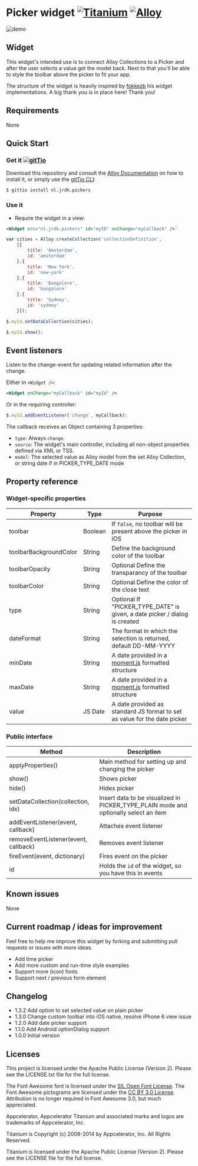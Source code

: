 # Picker widget [![Titanium](http://www-static.appcelerator.com/badges/titanium-git-badge-sq.png)](http://www.appcelerator.com/titanium/) [![Alloy](http://www-static.appcelerator.com/badges/alloy-git-badge-sq.png)](http://www.appcelerator.com/alloy/)

![demo](https://github.com/jvandijk/nl.jrdk.pickers/raw/master/docs/demo.png)

## Widget
This widget's intended use is to connect Alloy Collections to a Picker and after the user selects a value get the model back. Next to that you'll be able to style the toolbar above the picker to fit your app.

The structure of the widget is heavily inspired by [fokkezb](https://github.com/fokkezb) his widget implementations. A big thank you is in place here! Thank you!

## Requirements
None

## Quick Start

### Get it [![gitTio](http://gitt.io/badge.png)](http://gitt.io/component/nl.jrdk.pickers)
Download this repository and consult the [Alloy Documentation](http://docs.appcelerator.com/titanium/latest/#!/guide/Alloy_XML_Markup-section-35621528_AlloyXMLMarkup-ImportingWidgets) on how to install it, or simply use the [gitTio CLI](http://gitt.io/cli):

`$ gittio install nl.jrdk.pickers`

### Use it

* Require the widget in a view:

```xml
<Widget src="nl.jrdk.pickers" id="myID" onChange="myCallback" />`
```

```javascript
var cities = Alloy.createCollection('collectionDefinition',
    [{
        title: 'Amsterdam',
        id: 'amsterdam'
    },{
        title: 'New York',
        id: 'new-york'
    },{
        title: 'Bangalore',
        id: 'bangalore'
    },{
        title: 'Sydney',
        id: 'sydney'
    }]);

$.myId.setDataCollection(cities);

$.myId.show();
```

## Event listeners
Listen to the change-event for updating related information after the change.

Either in `<Widget />`:

```xml
<Widget onChange="myCallback" id="myId" />
```

Or in the requiring controller:

```javascript
$.myId.addEventListener('change', myCallback);
```

The callback receives an Object containing 3 properties:

* `type`: Always `change`.
* `source`: The widget's main controller, including all non-object properties defined via XML or TSS.
* `model`: The selected value as Alloy model from the set Alloy Collection, or string date if in PICKER_TYPE_DATE mode

## Property reference

### Widget-specific properties

| Property | Type | Purpose |
| -------- | ---- | ------- |
| toolbar | Boolean | If `false`, no toolbar will be present above the picker in iOS |
| toolbarBackgroundColor | String | Define the background color of the toolbar |
| toolbarOpacity | String | Optional Define the transparancy of the toolbar |
| toolbarColor | String | Optional Define the color of the close text |
| type | String | Optional If "PICKER_TYPE_DATE" is given, a date picker / dialog is created |
| dateFormat | String | The format in which the selection is returned, default DD-MM-YYYY |
| minDate | String | A date provided in a [moment.js](http://momentjs.com/docs/#/parsing/string/) formatted structure |
| maxDate | String | A date provided in a [moment.js](http://momentjs.com/docs/#/parsing/string/) formatted structure |
| value | JS Date | A date provided as standard JS format to set as value for the date picker |

### Public interface

| Method | Description |
| ------ | ----------- |
| applyProperties() | Main method for setting up and changing the picker |
| show() | Shows picker |
| hide() | Hides picker |
| setDataCollection(collection, idx) | Insert data to be visualized in PICKER_TYPE_PLAIN mode and optionally select an item |
| addEventListener(event, callback) | Attaches event listener |
| removeEventListener(event, callback) | Removes event listener |
| fireEvent(event, dictionary) | Fires event on the picker |
| id | Holds the `id` of the widget, so you have this in events |

## Known issues
None

## Current roadmap / ideas for improvement
Feel free to help me improve this widget by forking and submitting pull requests or issues with more ideas.

* Add time picker
* Add more custom and run-time style examples
* Support more (icon) fonts
* Support next / previous form element

## Changelog

* 1.3.2 Add option to set selected value on plain picker
* 1.3.0 Change custom toolbar into iOS native, resolve iPhone 6 view issue
* 1.2.0 Add date picker support
* 1.1.0 Add Android optionDialog support
* 1.0.0 Initial version

## Licenses
This project is licensed under the Apache Public License (Version 2). Please see the LICENSE.txt file for the full license.

The Font Awesome font is licensed under the [SIL Open Font License](http://scripts.sil.org/OFL). The Font Awesome pictograms are licensed under the [CC BY 3.0 License](http://creativecommons.org/licenses/by/3.0/). Attribution is no longer required in Font Awesome 3.0, but much appreciated.

Appcelerator, Appcelerator Titanium and associated marks and logos are
trademarks of Appcelerator, Inc.

Titanium is Copyright (c) 2008-2014 by Appcelerator, Inc. All Rights Reserved.

Titanium is licensed under the Apache Public License (Version 2). Please
see the LICENSE file for the full license.
